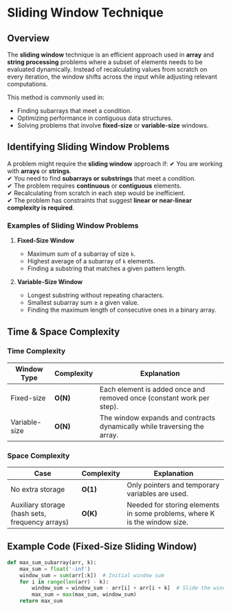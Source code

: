 # Sliding Window Technique

## Overview
The **sliding window** technique is an efficient approach used in **array** and **string processing** problems where a subset of elements needs to be evaluated dynamically. Instead of recalculating values from scratch on every iteration, the window shifts across the input while adjusting relevant computations.

This method is commonly used in:
- Finding subarrays that meet a condition.
- Optimizing performance in contiguous data structures.
- Solving problems that involve **fixed-size** or **variable-size** windows.

## Identifying Sliding Window Problems
A problem might require the **sliding window** approach if:
✔ You are working with **arrays** or **strings**.  
✔ You need to find **subarrays or substrings** that meet a condition.  
✔ The problem requires **continuous** or **contiguous** elements.  
✔ Recalculating from scratch in each step would be inefficient.  
✔ The problem has constraints that suggest **linear or near-linear complexity is required**.  

### **Examples of Sliding Window Problems**
1. **Fixed-Size Window**
   - Maximum sum of a subarray of size `k`.
   - Highest average of a subarray of `k` elements.
   - Finding a substring that matches a given pattern length.

2. **Variable-Size Window**
   - Longest substring without repeating characters.
   - Smallest subarray sum ≥ a given value.
   - Finding the maximum length of consecutive ones in a binary array.

## Time & Space Complexity
### **Time Complexity**
| Window Type | Complexity | Explanation |
|------------|------------|-------------|
| Fixed-size | **O(N)** | Each element is added once and removed once (constant work per step). |
| Variable-size | **O(N)** | The window expands and contracts dynamically while traversing the array. |

### **Space Complexity**
| Case | Complexity | Explanation |
|------|------------|-------------|
| No extra storage | **O(1)** | Only pointers and temporary variables are used. |
| Auxiliary storage (hash sets, frequency arrays) | **O(K)** | Needed for storing elements in some problems, where K is the window size. |

## Example Code (Fixed-Size Sliding Window)
```python
def max_sum_subarray(arr, k):
    max_sum = float('-inf')
    window_sum = sum(arr[:k])  # Initial window sum
    for i in range(len(arr) - k):
        window_sum = window_sum - arr[i] + arr[i + k]  # Slide the window
        max_sum = max(max_sum, window_sum)
    return max_sum
